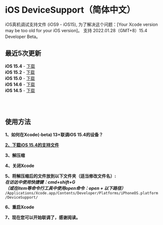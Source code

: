 # iOS DeviceSupport（简体中文）
iOS真机调试支持文件 (iOS9 - iOS15), 为了解决这个问题：[Your Xcode version may be too old for your iOS version]。
支持 2022.01.28（GMT+8）15.4 Developer Beta。

## 最近5次更新 </br>

**iOS 15.4** - [下载](https://github.com/ilobos/DeviceSupport/blob/master/DeviceSupport/iOS-15/15.4.zip) </br>
**iOS 15.2** - [下载](https://github.com/ilobos/DeviceSupport/blob/master/DeviceSupport/iOS-15/15.2.zip) </br>
**iOS 15.0** - [下载](https://github.com/ilobos/DeviceSupport/blob/master/DeviceSupport/iOS-15/15.0.zip) </br>
**iOS 14.6** - [下载](https://github.com/ilobos/DeviceSupport/blob/master/DeviceSupport/iOS-14/14.6.zip) </br>
**iOS 14.5** - [下载](https://github.com/ilobos/DeviceSupport/blob/master/DeviceSupport/iOS-14/14.5.zip) </br>

</br>
</br>

## 使用方法

**1、如何在Xcode(-beta) 13+联调iOS 15.4的设备？**</br> 

**[2、下载iOS 15.4的支持文件](https://github.com/ilobos/DeviceSupport/blob/master/DeviceSupport/iOS-15/15.4.zip)** </br>

**3、解压缩**</br>

**4、关闭Xcode**</br>

**5、将解压缩后的文件放到以下文件夹（适当修改文件名）:**</br>
***在访达中使用快捷键：cmd+shift+G***</br>
***（或在item等命令行工具中使用open命令：open + 以下路径）***</br>
```/Applications/Xcode.app/Contents/Developer/Platforms/iPhoneOS.platform/DeviceSupport/```</br>


**6、重启Xcode**</br>

**7、现在您可以开始联调了，感谢阅读。**</br>
